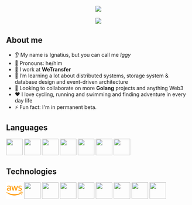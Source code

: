 <p align="center">
  <img src="https://capsule-render.vercel.app/api?text=Hey👋&animation=fadeIn&type=waving&color=gradient&height=200"/>
</p>

<p align="center">
  <a href="https://www.linkedin.com/in/ignatius-de-villiers-11324b133/">
    <img height="45" src="https://github.com/iggydv/iggydv/assets/21292065/0c9bab73-2260-4241-95c6-2fa2f6dfff74"/>
  </a>
</p>


## About me

* 👂 My name is Ignatius, but you can call me _Iggy_
* 👩 Pronouns: he/him
* 🔭 I work at **WeTransfer**
* 🌱 I’m learning a lot about distributed systems, storage system & database design and event-driven architecture
* 🤝 Looking to collaborate on more **Golang** projects and anything Web3
* ❤️ I love cycling, running and swimming and finding adventure in every day life
* ⚡ Fun fact: I'm in permanent beta.

## Languages

<p align="left">
  <img src="https://cdn.jsdelivr.net/gh/devicons/devicon/icons/go/go-original-wordmark.svg" width="45" height="45"/>
  <img src="https://cdn.jsdelivr.net/gh/devicons/devicon/icons/java/java-original-wordmark.svg" width="45" height="45"/>
  <img src="https://cdn.jsdelivr.net/gh/devicons/devicon/icons/python/python-original-wordmark.svg" width="45" height="45"/>
  <img src="https://cdn.jsdelivr.net/gh/devicons/devicon/icons/ruby/ruby-plain-wordmark.svg" width="45" height="45"/>
  <img src="https://cdn.jsdelivr.net/gh/devicons/devicon/icons/bash/bash-original.svg" width="45" height="45"/>
  <img src="https://cdn.jsdelivr.net/gh/devicons/devicon/icons/kotlin/kotlin-original-wordmark.svg" width="45" height="45"/>
  <img src="https://cdn.jsdelivr.net/gh/devicons/devicon/icons/mysql/mysql-original-wordmark.svg" width="45" height="45"/>          
</p>

## Technologies

<p align="left">
  <img src="https://github.com/devicons/devicon/blob/v2.16.0/icons/amazonwebservices/amazonwebservices-plain-wordmark.svg" width="45" height="45"/>
  <img src="https://cdn.jsdelivr.net/gh/devicons/devicon/icons/googlecloud/googlecloud-original.svg" width="45" height="45"/>
  <img src="https://cdn.jsdelivr.net/gh/devicons/devicon/icons/apache/apache-original.svg" width="45" height="45"/>
  <img src="https://cdn.jsdelivr.net/gh/devicons/devicon/icons/graphql/graphql-plain.svg" width="45" height="45"/>
  <img src="https://cdn.jsdelivr.net/gh/devicons/devicon/icons/gitlab/gitlab-original.svg" width="45" height="45"/>
  <img src="https://cdn.jsdelivr.net/gh/devicons/devicon/icons/github/github-original.svg" width="45" height="45"/>
  <img src="https://cdn.jsdelivr.net/gh/devicons/devicon/icons/kubernetes/kubernetes-plain-wordmark.svg" width="45" height="45"/>
  <img src="https://cdn.jsdelivr.net/gh/devicons/devicon/icons/docker/docker-plain-wordmark.svg" width="45" height="45"/>
  <img src="https://cdn.jsdelivr.net/gh/devicons/devicon/icons/terraform/terraform-original.svg" width="45" height="45"/>
</p>
